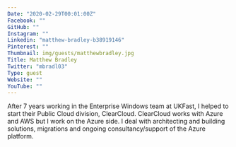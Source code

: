 ```yaml
---
Date: "2020-02-29T00:01:00Z"
Facebook: ""
GitHub: ""
Instagram: ""
Linkedin: "matthew-bradley-b38919146"
Pinterest: ""
Thumbnail: img/guests/matthewbradley.jpg
Title: Matthew Bradley
Twitter: "mbradl03"
Type: guest
Website: ""
YouTube: ""
---
```

After 7 years working in the Enterprise Windows team at UKFast, I helped to start their Public Cloud division, ClearCloud. ClearCloud works with Azure and AWS but I work on the Azure side. I deal with architecting and building solutions, migrations and ongoing consultancy/support of the Azure platform.